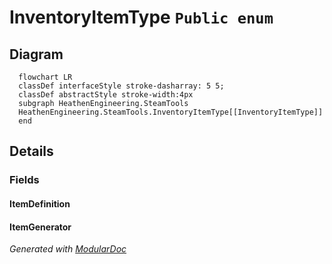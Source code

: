 # InventoryItemType `Public enum`

## Diagram
```mermaid
  flowchart LR
  classDef interfaceStyle stroke-dasharray: 5 5;
  classDef abstractStyle stroke-width:4px
  subgraph HeathenEngineering.SteamTools
  HeathenEngineering.SteamTools.InventoryItemType[[InventoryItemType]]
  end
```

## Details
### Fields
#### ItemDefinition


#### ItemGenerator


*Generated with* [*ModularDoc*](https://github.com/hailstorm75/ModularDoc)

